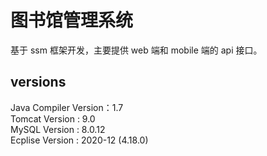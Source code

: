 # 图书馆管理系统
基于 ssm 框架开发，主要提供 web 端和 mobile 端的 api 接口。

## versions
Java Compiler Version：1.7  
Tomcat Version : 9.0  
MySQL Version : 8.0.12  
Ecplise Version : 2020-12 (4.18.0)  
